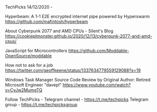 TechPicks 14/12/2020 -

Hyperbeam: A 1-1 E2E encrypted internet pipe powered by Hyperswarm
https://github.com/mafintosh/hyperbeam

About Cyberpunk 2077 and AMD CPUs - Silent's Blog
https://cookieplmonster.github.io/2020/12/13/cyberpunk-2077-and-amd-cpus/

JavaScript for Microcontrollers
https://github.com/Moddable-OpenSource/moddable

How not to ask for a job
https://twitter.com/geoffkeene/status/1337634779559129088?s=19

Windows Task Manager Source Code Review by Original Author: Retired Microsoft Engineer "davepl"
https://www.youtube.com/watch?v=CyJw2MumgTQ

Follow TechPicks -
Telegram channel - https://t.me/techpicks
Telegram group - https://t.me/techpicksgroup